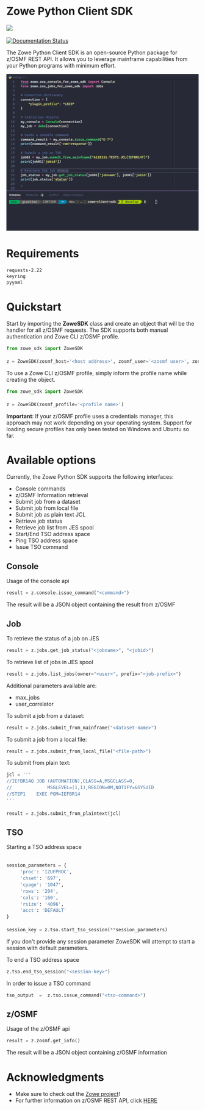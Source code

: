 # Zowe Python Client SDK

![](https://img.shields.io/badge/license-EPL--2.0-blue) 

[![Documentation Status](https://readthedocs.org/projects/zowe-client-python-sdk/badge/?version=latest)](https://zowe-client-python-sdk.readthedocs.io/en/latest/?badge=latest)

The Zowe Python Client SDK is an open-source Python package for z/OSMF REST API. It allows you to leverage mainframe capabilities from your Python programs with minimum effort.

![](./img/zowesdk.gif)

# Requirements

```
requests-2.22
keyring
pyyaml
```

# Quickstart

Start by importing the **ZoweSDK** class and create an object that will be the handler for all z/OSMF requests. The SDK supports both manual authentication and Zowe CLI z/OSMF profile.

```python
from zowe_sdk import ZoweSDK

z = ZoweSDK(zosmf_host='<host address>', zosmf_user='<zosmf user>', zosmf_password='<zosmf password>')
```

To use a Zowe CLI z/OSMF profile, simply inform the profile name while creating the object.

```python
from zowe_sdk import ZoweSDK

z = ZoweSDK(zosmf_profile='<profile name>')
```

**Important**: If your z/OSMF profile uses a credentials manager, this approach may not work depending on your operating system. Support for loading secure profiles has only been tested on Windows and Ubuntu so far.


# Available options

Currently, the Zowe Python SDK supports the following interfaces:

* Console commands
* z/OSMF Information retrieval
* Submit job from a dataset
* Submit job from local file
* Submit job as plain text JCL
* Retrieve job status
* Retrieve job list from JES spool
* Start/End TSO address space
* Ping TSO address space
* Issue TSO command

## Console

Usage of the console api
```python
result = z.console.issue_command("<command>")
```
The result will be a JSON object containing the result from z/OSMF

## Job

To retrieve the status of a job on JES
```python
result = z.jobs.get_job_status("<jobname>", "<jobid>")
```

To retrieve list of jobs in JES spool
```python
result = z.jobs.list_jobs(owner="<user>", prefix="<job-prefix>")
```
Additional parameters available are:

* max_jobs
* user_correlator

To submit a job from a dataset:
```python
result = z.jobs.submit_from_mainframe("<dataset-name>")
```

To submit a job from a local file:
```python
result = z.jobs.submit_from_local_file("<file-path>")
```

To submit from plain text:
```python
jcl = '''
//IEFBR14Q JOB (AUTOMATION),CLASS=A,MSGCLASS=0,
//             MSGLEVEL=(1,1),REGION=0M,NOTIFY=&SYSUID
//STEP1    EXEC PGM=IEFBR14
'''

result = z.jobs.submit_from_plaintext(jcl)

```

## TSO

Starting a TSO address space
```python

session_parameters = {
     'proc': 'IZUFPROC',
     'chset': '697',
     'cpage': '1047',
     'rows': '204',
     'cols': '160',
     'rsize': '4096',
     'acct': 'DEFAULT'
}

session_key = z.tso.start_tso_session(**session_parameters)
```
If you don't provide any session parameter ZoweSDK will attempt to start a session with default parameters.

To end a TSO address space
```python
z.tso.end_tso_session("<session-key>")
```

In order to issue a TSO command
```python
tso_output  =  z.tso.issue_command("<tso-command>")
```

## z/OSMF
Usage of the z/OSMF api
```python
result = z.zosmf.get_info()
```
The result will be a JSON object containing z/OSMF information


# Acknowledgments

* Make sure to check out the [Zowe project](https://github.com/zowe)!
* For further information on z/OSMF REST API, click [HERE](https://www.ibm.com/support/knowledgecenter/SSLTBW_2.1.0/com.ibm.zos.v2r1.izua700/IZUHPINFO_RESTServices.htm)